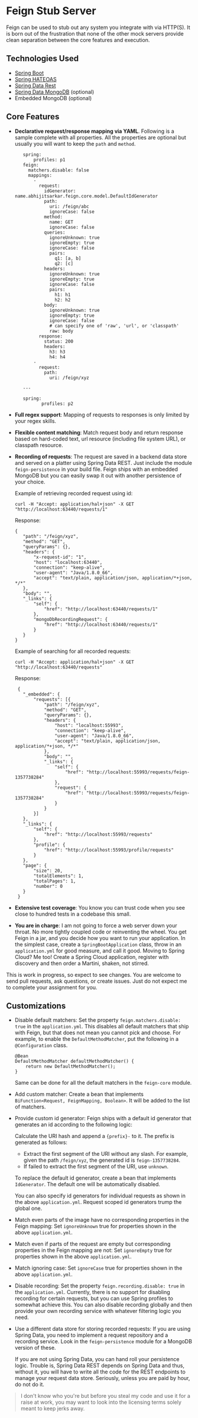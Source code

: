 # Feign Stub Server

Feign can be used to stub out any system you integrate with via HTTP(S). It is born out of the frustration
that none of the other mock servers provide clean separation between the core features and execution.

## Technologies Used
   * [Spring Boot](http://projects.spring.io/spring-boot)
   * [Spring HATEOAS](http://projects.spring.io/spring-hateoas)
   * [Spring Data Rest](http://projects.spring.io/spring-data-rest)
   * [Spring Data MongoDB](http://projects.spring.io/spring-data-mongodb) (optional)
   * Embedded MongoDB (optional)

## Core Features
   * **Declarative request/response mapping via YAML**. Following is a sample complete with all properties.
   All the properties are optional but usually you will want to keep the `path` and `method`.

            spring:
                profiles: p1
            feign:
              matchers.disable: false
              mappings:
                -
                  request:
                    idGenerator: name.abhijitsarkar.feign.core.model.DefaultIdGenerator
                    path:
                      uri: /feign/abc
                      ignoreCase: false
                    method:
                      name: GET
                      ignoreCase: false
                    queries:
                      ignoreUnknown: true
                      ignoreEmpty: true
                      ignoreCase: false
                      pairs:
                        q1: [a, b]
                        q2: [c]
                    headers:
                      ignoreUnknown: true
                      ignoreEmpty: true
                      ignoreCase: false
                      pairs:
                        h1: h1
                        h2: h2
                    body:
                      ignoreUnknown: true
                      ignoreEmpty: true
                      ignoreCase: false
                      # can specify one of 'raw', 'url', or 'classpath'
                      raw: body
                  response:
                    status: 200
                    headers:
                      h3: h3
                      h4: h4
                -
                  request:
                    path:
                      uri: /feign/xyz

            ---

            spring:
                   profiles: p2

   * **Full regex support**: Mapping of requests to responses is only limited by your regex skills.
   * **Flexible content matching**: Match request body and return response based on hard-coded text,
   url resource (including file system URL), or classpath resource.
   * **Recording of requests**: The request are saved in a backend data store
   and served on a platter using Spring Data REST. Just include the module `feign-persistence`
   in your build file. Feign ships with an embedded MongoDB but you can easily swap it out
   with another persistence of your choice.

      Example of retrieving recorded request using id:

         curl -H "Accept: application/hal+json" -X GET "http://localhost:63440/requests/1"

      Response:

         {
            "path": "/feign/xyz",
            "method": "GET",
            "queryParams": {},
            "headers": {
                "x-request-id": "1",
                "host": "localhost:63440",
                "connection": "keep-alive",
                "user-agent": "Java/1.8.0_66",
                "accept": "text/plain, application/json, application/*+json, */*"
            },
            "body": "",
            "_links": {
                "self": {
                    "href": "http://localhost:63440/requests/1"
                },
                "mongoDbRecordingRequest": {
                    "href": "http://localhost:63440/requests/1"
                }
            }
         }

      Example of searching for all recorded requests:

         curl -H "Accept: application/hal+json" -X GET "http://localhost:63440/requests"

      Response:

          {
            "_embedded": {
                "requests": [{
                    "path": "/feign/xyz",
                    "method": "GET",
                    "queryParams": {},
                    "headers": {
                        "host": "localhost:55993",
                        "connection": "keep-alive",
                        "user-agent": "Java/1.8.0_66",
                        "accept": "text/plain, application/json, application/*+json, */*"
                    },
                    "body": "",
                    "_links": {
                        "self": {
                            "href": "http://localhost:55993/requests/feign-1357738284"
                        },
                        "request": {
                            "href": "http://localhost:55993/requests/feign-1357738284"
                        }
                    }
                }]
            },
            "_links": {
                "self": {
                    "href": "http://localhost:55993/requests"
                },
                "profile": {
                    "href": "http://localhost:55993/profile/requests"
                }
            },
            "page": {
                "size": 20,
                "totalElements": 1,
                "totalPages": 1,
                "number": 0
            }
          }

   * **Extensive test coverage**: You know you can trust code when you see close to hundred tests in a codebase this small.

   * **You are in charge**: I am not going to force a web server down your throat. No more tightly coupled code
   or reinventing the wheel. You get Feign in a jar, and you decide how you want to run your application.
   In the simplest case, create a `SpringBootApplication` class, throw in an `application.yml` for good measure,
   and call it good. Moving to Spring Cloud? Me too!
   Create a Spring Cloud application, register with discovery and then order a Martini, shaken, not stirred.

This is work in progress, so expect to see changes. You are welcome to send pull requests, ask questions,
or create issues. Just do not expect me to complete your assignment for you.

## Customizations

   * Disable default matchers: Set the property `feign.matchers.disable: true` in the `application.yml`.
     This disables all default matchers that ship with Feign, but that does not mean you cannot pick and choose.
     For example, to enable the `DefaultMethodMatcher`, put the following in a `@Configuration` class.

         @Bean
         DefaultMethodMatcher defaultMethodMatcher() {
             return new DefaultMethodMatcher();
         }

        Same can be done for all the default matchers in the `feign-core` module.

   * Add custom matcher: Create a bean that implements `BiFunction<Request, FeignMapping, Boolean>`. It will
   be added to the list of matchers.

   * Provide custom id generator: Feign ships with a default id generator that generates an id according to the
   following logic:

      Calculate the URI hash and append a `{prefix}-` to it. The prefix is generated as follows:
      * Extract the first segment of the URI without any slash.
      For example, given the path `/feign/xyz`, the generated id is `feign-1357738284`.
      * If failed to extract the first segment of the URI, use `unknown`.

     To replace the default id generator, create a bean that implements `IdGenerator`. The default one will be
   automatically disabled.

     You can also specify id generators for individual requests as shown in the above `application.yml`. Request scoped
   id generators trump the global one.

   * Match even parts of the image have no corresponding properties in the Feign mapping: Set `ignoreUnknown`
   true for properties shown in the above `application.yml`.

   * Match even if parts of the request are empty but corresponding properties in the Feign mapping are not:
   Set `ignoreEmpty` true for properties shown in the above `application.yml`.

   * Match ignoring case: Set `ignoreCase` true for properties shown in the above `application.yml`.

   * Disable recording: Set the property `feign.recording.disable: true` in the `application.yml`. Currently, there is
   no support for disabling recording for certain requests, but you can use Spring profiles to somewhat achieve this.
   You can also disable recording globally and then provide your own recording service with whatever
   filtering logic you need.

   * Use a different data store for storing recorded requests: If you are using Spring Data, you need to implement
   a request repository and a recording service. Look in the `feign-persistence` module for a MongoDB version of these.

      If you are not using Spring Data, you can hand roll your persistence logic. Trouble is, Spring Data REST
   depends on Spring Data and thus, without it, you will have to write all the code for the REST endpoints to manage your
   request data store. Seriously, unless you are paid by hour, do not do it.

> I don't know who you're but before you steal my code and use it for a raise at work, you may want to look
into the licensing terms solely meant to keep jerks away.



